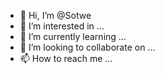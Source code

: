 - 👋 Hi, I’m @Sotwe
- 👀 I’m interested in ...
- 🌱 I’m currently learning ...
- 💞️ I’m looking to collaborate on ...
- 📫 How to reach me ...

<!---
Sotwe/Sotwe is a ✨ special ✨ repository because its `README.md` (this file) appears on your GitHub profile.
You can click the Preview link to take a look at your changes.
--->
